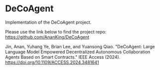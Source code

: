 # DeCoAgent
Implementation of the DeCoAgent project.

Please use the link below to find the project repo:
https://github.com/AnanKing/DeCoAgent

Jin, Anan, Yuhang Ye, Brian Lee, and Yuansong Qiao. "DeCoAgent: Large Language Model Empowered Decentralized Autonomous Collaboration Agents Based on Smart Contracts." IEEE Access (2024). https://doi.org/10.1109/ACCESS.2024.3481641
